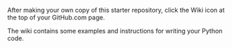 After making your own copy of this starter repository, click the Wiki icon at the top of your GitHub.com page.

The wiki contains some examples and instructions for writing your Python code.
